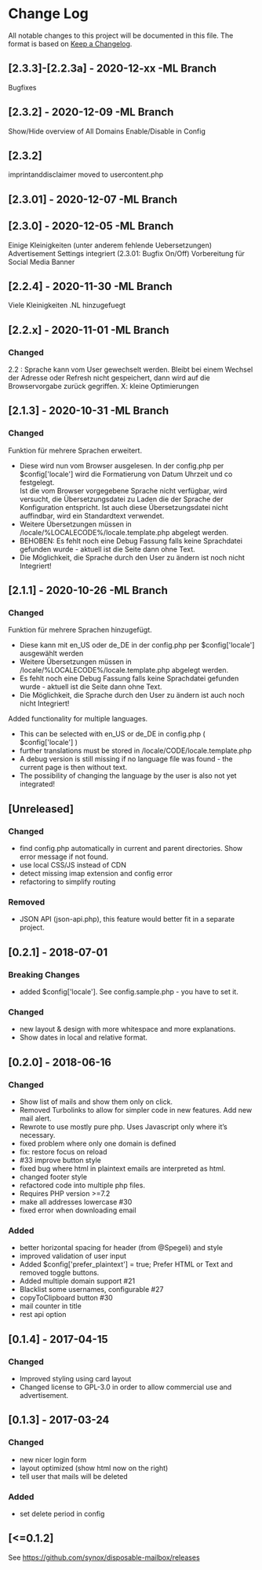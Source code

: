 # Change Log
All notable changes to this project will be documented in this file. The format is based on [Keep a Changelog](http://keepachangelog.com/).

## [2.3.3]-[2.2.3a] - 2020-12-xx -ML Branch
Bugfixes 

## [2.3.2] - 2020-12-09 -ML Branch
Show/Hide overview of All Domains 
Enable/Disable in Config
## [2.3.2] 
imprintanddisclaimer moved to usercontent.php

## [2.3.01] - 2020-12-07 -ML Branch
## [2.3.0] - 2020-12-05 -ML Branch
Einige Kleinigkeiten (unter anderem fehlende Uebersetzungen)
Advertisement Settings integriert (2.3.01: Bugfix On/Off)
Vorbereitung für Social Media Banner

## [2.2.4] - 2020-11-30 -ML Branch
Viele Kleinigkeiten
.NL hinzugefuegt

## [2.2.x] - 2020-11-01 -ML Branch
### Changed
2.2 : Sprache kann vom User gewechselt werden. 
      Bleibt bei einem Wechsel der Adresse oder Refresh nicht gespeichert, 
      dann wird auf die Browservorgabe zurück gegriffen.
   X: kleine Optimierungen


## [2.1.3] - 2020-10-31 -ML Branch

### Changed

Funktion für mehrere Sprachen erweitert. 
-    Diese wird nun vom Browser ausgelesen. 
     In der  config.php per $config['locale']  wird die Formatierung von Datum Uhrzeit und co festgelegt.  
     Ist die vom Browser vorgegebene Sprache nicht verfügbar, wird versucht, die Übersetzungsdatei zu Laden die der Sprache der Konfiguration entspricht. 
     Ist auch diese Übersetzungsdatei nicht auffindbar, wird ein Standardtext verwendet. 
-    Weitere Übersetzungen müssen in /locale/%LOCALECODE%/locale.template.php abgelegt werden.
-    BEHOBEN: Es fehlt noch eine Debug Fassung falls keine Sprachdatei gefunden wurde - aktuell ist die Seite dann ohne Text.
-    Die Möglichkeit, die Sprache durch den User zu ändern ist noch nicht Integriert!


## [2.1.1] - 2020-10-26 -ML Branch

### Changed

Funktion für mehrere Sprachen hinzugefügt. 
-    Diese kann mit en_US oder de_DE in der config.php per $config['locale']  ausgewählt werden
-    Weitere Übersetzungen müssen in /locale/%LOCALECODE%/locale.template.php abgelegt werden.
-    Es fehlt noch eine Debug Fassung falls keine Sprachdatei gefunden wurde - aktuell ist die Seite dann ohne Text.
-    Die Möglichkeit, die Sprache durch den User zu ändern ist auch noch nicht Integriert!

Added functionality for multiple languages.
-    This can be selected with en_US or de_DE in config.php (  $config['locale']   ) 
-    further translations must be stored in /locale/CODE/locale.template.php
-    A debug version is still missing if no language file was found - the current page is then without text.
-    The possibility of changing the language by the user is also not yet integrated!



## [Unreleased]

### Changed
- find config.php automatically in current and parent directories. Show error message if not found. 
- use local CSS/JS instead of CDN
- detect missing imap extension and config error
- refactoring to simplify routing

### Removed
- JSON API (json-api.php), this feature would better fit in a separate project. 

## [0.2.1] - 2018-07-01

### Breaking Changes
- added $config['locale'].  See config.sample.php - you have to set it.

### Changed
- new layout & design with more whitespace and more explanations.  
- Show dates in local and relative format. 

## [0.2.0] - 2018-06-16

### Changed
- Show list of mails and show them only on click. 
- Removed Turbolinks to allow for simpler code in new features. Add new mail alert. 
- Rewrote to use mostly pure php. Uses Javascript only where it’s necessary. 
- fixed problem where only one domain is defined
- fix: restore focus on reload
- #33 improve button style
- fixed bug where html in plaintext emails are interpreted as html. 
- changed footer style
- refactored code into multiple php files.
- Requires PHP version  >=7.2
- make all addresses lowercase  #30
- fixed error when downloading email 

### Added 
- better horizontal spacing for header (from @Spegeli) and style
- improved validation of user input
- Added $config['prefer_plaintext'] = true; Prefer HTML or Text and removed toggle buttons.
- Added multiple domain support #21
- Blacklist some usernames, configurable  #27
- copyToClipboard button #30
- mail counter in title
- rest api option

## [0.1.4] - 2017-04-15

### Changed
- Improved styling using card layout
- Changed license to GPL-3.0 in order to allow commercial use and advertisement.

## [0.1.3] - 2017-03-24
### Changed
- new nicer login form
- layout optimized (show html now on the right)
- tell user that mails will be deleted

### Added
- set delete period in config

## [<=0.1.2]
See https://github.com/synox/disposable-mailbox/releases
